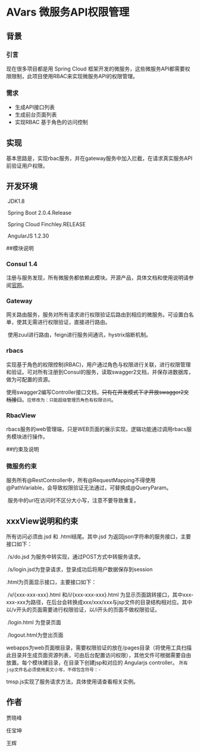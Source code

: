 # AVars 微服务API权限管理

## 背景
### 引言
  现在很多项目都是用 Spring Cloud 框架开发的微服务，这些微服务API都需要权限限制，此项目使用RBAC来实现微服务API的权限管理。
  
### 需求
* 生成API接口列表
* 生成前台页面列表
* 实现RBAC 基于角色的访问控制

## 实现
  基本思路是，实现rbac服务，并在gateway服务中加入拦截，在请求真实服务API前验证用户权限。


## 开发环境

​	JDK1.8

​	Spring Boot 2.0.4.Release

​	Spring Cloud Finchley.RELEASE

​	AngularJS 1.2.30

##模块说明

### Consul 1.4

​	注册与服务发现，所有微服务都依赖此模块。开源产品，具体文档和使用说明请参阅[官网](https://www.consul.io/)。

### Gateway

​	网关路由服务，服务对所有请求进行权限验证后路由到相应的微服务。可设置白名单，使其无需进行权限验证，直接进行路由。

​	使用zuul进行路由，feign进行服务间通讯，hystrix熔断机制。

### rbacs

​	实现基于角色的权限控制(RBAC)，用户通过角色与权限进行关联，进行权限管理和验证。可对所有注册到Consul的服务，读取swagger2文档，并保存进数据库，做为可配置的资源。

​	使用swagger2编写Controller接口文档，~~只有在开发模式下才开放swagger2文档接口~~。`应修改为：只能超级管理员角色有权限访问`。

### RbacView

​	rbacs服务的web管理端，只是WEB页面的展示实现，逻辑功能通过调用rbacs服务模块进行操作。

##约束及说明

### 微服务约束

​	服务所有@RestController中，所有@RequestMapping不得使用@PathVariable，会导致权限验证无法通过，可替换成@QueryParam。

​	服务中的url在访问时不区分大小写，注意不要导致重复。

## xxxView说明和约束

所有访问必须由.jsd 和 .html结尾。其中.jsd 为返回json字符串的服务接口，主要接口如下：

​	/s/do.jsd 为服务中转实现，通过POST方式中转服务请求。

​	/s/login.jsd为登录请求，登录成功后将用户数据保存到session 

.html为页面显示接口，主要接口如下：

​	/v/{xxx-xxx-xxx}.html 和/i/{xxx-xxx-xxx}.html 为显示页面跳转接口，其中xxx-xxx-xxx为路径，在后台会转换成xxx/xxx/xxx与jsp文件的目录结构相对应。其中以/v开头的页面需要进行权限验证，以/i开头的页面不做权限验证。

​	/login.html 为登录页面

​	/logout.html为登出页面

​	webapps为web页面根目录，需要权限验证的放在/pages目录（将使用工具扫描此目录并生成页面资源列表，可由后台配置访问权限），其他文件可根据需要自由放置。每个模块建目录，在目录下创建jsp和对应的 Angularjs controller。 `所有jsp文件名必须使用英文小写，不得包含符号：- `



  

tmsp.js实现了服务请求方法，具体使用请查看相关实例。

## 作者

贾晓峰

任宝坤

王辉
